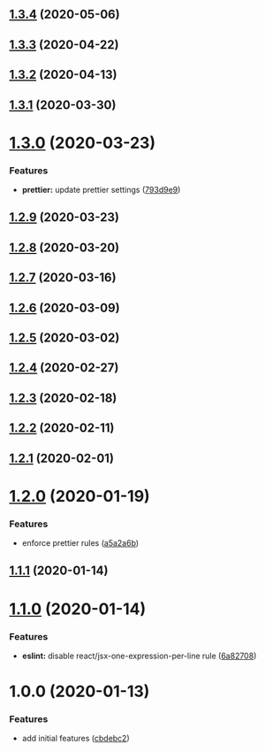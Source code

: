 ## [1.3.4](https://github.com/amille44420/eslint-config/compare/v1.3.3...v1.3.4) (2020-05-06)

## [1.3.3](https://github.com/amille44420/eslint-config/compare/v1.3.2...v1.3.3) (2020-04-22)

## [1.3.2](https://github.com/amille44420/eslint-config/compare/v1.3.1...v1.3.2) (2020-04-13)

## [1.3.1](https://github.com/amille44420/eslint-config/compare/v1.3.0...v1.3.1) (2020-03-30)

# [1.3.0](https://github.com/amille44420/eslint-config/compare/v1.2.9...v1.3.0) (2020-03-23)


### Features

* **prettier:** update prettier settings ([793d9e9](https://github.com/amille44420/eslint-config/commit/793d9e93211db29c57b37e5f6befea2e7537d7c8))

## [1.2.9](https://github.com/amille44420/eslint-config/compare/v1.2.8...v1.2.9) (2020-03-23)

## [1.2.8](https://github.com/amille44420/eslint-config/compare/v1.2.7...v1.2.8) (2020-03-20)

## [1.2.7](https://github.com/amille44420/eslint-config/compare/v1.2.6...v1.2.7) (2020-03-16)

## [1.2.6](https://github.com/amille44420/eslint-config/compare/v1.2.5...v1.2.6) (2020-03-09)

## [1.2.5](https://github.com/amille44420/eslint-config/compare/v1.2.4...v1.2.5) (2020-03-02)

## [1.2.4](https://github.com/amille44420/eslint-config/compare/v1.2.3...v1.2.4) (2020-02-27)

## [1.2.3](https://github.com/amille44420/eslint-config/compare/v1.2.2...v1.2.3) (2020-02-18)

## [1.2.2](https://github.com/amille44420/eslint-config/compare/v1.2.1...v1.2.2) (2020-02-11)

## [1.2.1](https://github.com/amille44420/eslint-config/compare/v1.2.0...v1.2.1) (2020-02-01)

# [1.2.0](https://github.com/amille44420/eslint-config/compare/v1.1.1...v1.2.0) (2020-01-19)


### Features

* enforce prettier rules ([a5a2a6b](https://github.com/amille44420/eslint-config/commit/a5a2a6b0373c58b2501eb4221e3119d78ad7657e))

## [1.1.1](https://github.com/amille44420/eslint-config/compare/v1.1.0...v1.1.1) (2020-01-14)

# [1.1.0](https://github.com/amille44420/eslint-config/compare/v1.0.0...v1.1.0) (2020-01-14)


### Features

* **eslint:** disable react/jsx-one-expression-per-line rule ([6a82708](https://github.com/amille44420/eslint-config/commit/6a82708c02990215153f1515864dd19a7c43dbd1))

# 1.0.0 (2020-01-13)


### Features

* add initial features ([cbdebc2](https://github.com/amille44420/eslint-config/commit/cbdebc201ff310e2e1d1af36f647c92c4dd1a7ac))
